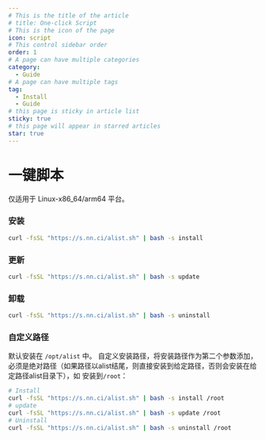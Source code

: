 ```yaml
---
# This is the title of the article
# title: One-click Script
# This is the icon of the page
icon: script
# This control sidebar order
order: 1
# A page can have multiple categories
category:
  - Guide
# A page can have multiple tags
tag:
  - Install
  - Guide
# this page is sticky in article list
sticky: true
# this page will appear in starred articles
star: true
---
```


# 一键脚本

仅适用于 Linux-x86_64/arm64 平台。

### 安装

```bash
curl -fsSL "https://s.nn.ci/alist.sh" | bash -s install
```

### 更新

```bash
curl -fsSL "https://s.nn.ci/alist.sh" | bash -s update
```

### 卸载

```bash
curl -fsSL "https://s.nn.ci/alist.sh" | bash -s uninstall
```

### 自定义路径

默认安装在 `/opt/alist` 中。 自定义安装路径，将安装路径作为第二个参数添加，必须是绝对路径（如果路径以alist结尾，则直接安装到给定路径，否则会安装在给定路径alist目录下），如 安装到`/root`：

```bash
# Install
curl -fsSL "https://s.nn.ci/alist.sh" | bash -s install /root
# update
curl -fsSL "https://s.nn.ci/alist.sh" | bash -s update /root
# Uninstall
curl -fsSL "https://s.nn.ci/alist.sh" | bash -s uninstall /root
```
